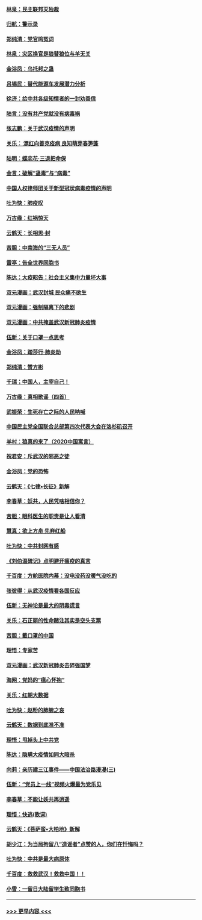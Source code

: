 #### [林泉：民主联邦灭独裁](../pages/nsc993/n11870998.md?t=02160911) 
#### [归航：警示录](../pages/nsc993/n11870963.md?t=02160911) 
#### [郑纯清：党官鸣冤词](../pages/nsc993/n11870938.md?t=02160911) 
#### [林泉：灾区换官是狼替狼位与羊无关](../pages/nsc993/n11870896.md?t=02160911) 
#### [金浴凤：乌托邦之蛊](../pages/nsc993/n11870879.md?t=02160911) 
#### [吕锡民：替代能源车发展潜力分析](../pages/nsc993/n11870656.md?t=02160911) 
#### [徐济：给中共各级知情者的一封劝善信](../pages/nsc993/n11868561.md?t=02160911) 
#### [陆言：没有共产党就没有病毒祸](../pages/nsc993/n11868232.md?t=02160911) 
#### [张志鹏：关于武汉疫情的声明](../pages/nsc993/n11867182.md?t=02160911) 
#### [关乐： 漂红向善克疫病 良知萌芽春笋蓬](../pages/nsc993/n11865710.md?t=02160911) 
#### [陆明：蝶恋花‧三退把命保](../pages/nsc993/n11865673.md?t=02160911) 
#### [金言：破解“蛊毒”与“病毒”](../pages/nsc993/n11864103.md?t=02160911) 
#### [中国人权律师团关于新型冠状病毒疫情的声明](../pages/nsc993/n11864249.md?t=02160911) 
#### [吐为快：肺疫叹](../pages/nsc993/n11864027.md?t=02160911) 
#### [万古缘：红祸惊天](../pages/nsc993/n11864079.md?t=02160911) 
#### [云鹤天：长相思‧封](../pages/nsc993/n11864006.md?t=02160911) 
#### [苦胆：中南海的“三无人员”](../pages/nsc993/n11862997.md?t=02160911) 
#### [雷亭：告全世界同胞书](../pages/nsc993/n11862572.md?t=02160911) 
#### [陈达：大疫昭告：社会主义集中力量坏大事](../pages/nsc993/n11859419.md?t=02160911) 
#### [双元漫画：武汉封城 民众痛不欲生](../pages/nsc993/n11859287.md?t=02160911) 
#### [双元漫画：强制隔离下的悲剧](../pages/nsc993/n11859244.md?t=02160911) 
#### [双元漫画：中共掩盖武汉新冠肺炎疫情](../pages/nsc993/n11858249.md?t=02160911) 
#### [伍新：关于口罩一点思考](../pages/nsc993/n11859195.md?t=02160911) 
#### [金浴凤：踏莎行‧肺炎劫](../pages/nsc993/n11858227.md?t=02160911) 
#### [郑纯清：赞方彬](../pages/nsc993/n11856803.md?t=02160911) 
#### [千瑞；中国人，主宰自己！](../pages/nsc993/n11856793.md?t=02160911) 
#### [万古缘：真相歌谣（四首）](../pages/nsc993/n11856263.md?t=02160911) 
#### [武振荣：生死存亡之际的人民呐喊](../pages/nsc993/n11856256.md?t=02160911) 
#### [中国民主党全国联合总部第四次代表大会在洛杉矶召开](../pages/nsc993/n11856344.md?t=02160911) 
#### [羊村：狼真的来了（2020中国寓言）](../pages/nsc993/n11856229.md?t=02160911) 
#### [祝君安：斥武汉的邪恶之徒](../pages/nsc993/n11855861.md?t=02160911) 
#### [金浴凤：党的恐怖](../pages/nsc993/n11855849.md?t=02160911) 
#### [云鹤天：《七律▪长征》新解](../pages/nsc993/n11855479.md?t=02160911) 
#### [李春草：妖共，人民凭啥相信你？](../pages/nsc993/n11855196.md?t=02160911) 
#### [苦胆：眼科医生的职责是让人看清](../pages/nsc993/n11853840.md?t=02160911) 
#### [慧真：欲上方舟 先弃红船](../pages/nsc993/n11853483.md?t=02160911) 
#### [吐为快：中共封网有感](../pages/nsc993/n11852575.md?t=02160911) 
#### [《刘伯温碑记》点明避开瘟疫的真言](../pages/nsc993/n11852128.md?t=02160911) 
#### [千百度：方舱医院内幕：没电没药没暖气没吃的](../pages/nsc993/n11850211.md?t=02160911) 
#### [张彼得：从武汉疫情看各国反应](../pages/nsc993/n11850102.md?t=02160911) 
#### [伍新：无神论是最大的阴毒谎言](../pages/nsc993/n11846129.md?t=02160911) 
#### [关乐：石正丽的性命赌注其实是空头支票](../pages/nsc993/n11846109.md?t=02160911) 
#### [苦胆：戴口罩的中国](../pages/nsc993/n11845576.md?t=02160911) 
#### [理悟：专家苦](../pages/nsc993/n11845564.md?t=02160911) 
#### [双元漫画：武汉新冠肺炎击碎强国梦](../pages/nsc993/n11843320.md?t=02160911) 
#### [海网：党妈的“瘟心怀抱”](../pages/nsc993/n11840740.md?t=02160911) 
#### [关乐：红朝大数据](../pages/nsc993/n11840675.md?t=02160911) 
#### [吐为快：赵粉的肺腑之哀](../pages/nsc993/n11840618.md?t=02160911) 
#### [云鹤天：数据到底准不准](../pages/nsc993/n11840325.md?t=02160911) 
#### [理悟：甩掉头上中共党](../pages/nsc993/n11838826.md?t=02160911) 
#### [陈达：隐瞒大疫情如同大暗杀](../pages/nsc993/n11838771.md?t=02160911) 
#### [向莉：亲历建三江事件——中国法治路漫漫(三)](../pages/nsc993/n11831825.md?t=02160911) 
#### [伍新：“党员上一线”视频火爆最为党乐见](../pages/nsc993/n11838200.md?t=02160911) 
#### [李春草：不能让妖共再逍遥](../pages/nsc993/n11838102.md?t=02160911) 
#### [理悟：快逃(歌词)](../pages/nsc993/n11838083.md?t=02160911) 
#### [云鹤天：《菩萨蛮▪大柏地》新解](../pages/nsc993/n11838059.md?t=02160911) 
#### [胡少江：为当局拘留八“造谣者”点赞的人，你们在忏悔吗？](../pages/nsc993/n11836801.md?t=02160911) 
#### [吐为快：中共是最大病原体](../pages/nsc993/n11836748.md?t=02160911) 
#### [千百度：救救武汉！救救中国！！](../pages/nsc993/n11836145.md?t=02160911) 
#### [小雪：一留日大陆留学生致同胞书](../pages/nsc993/n11834624.md?t=02160911) 

----
#### [ >>> 更早内容 <<< ](../indexes/nsc993-earlier.md)
